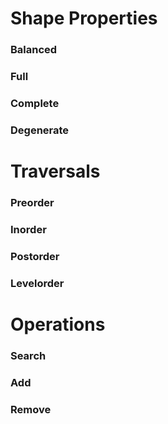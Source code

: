 # Shape Properties
### Balanced

### Full

### Complete

### Degenerate


# Traversals
### Preorder

### Inorder

### Postorder

### Levelorder

# Operations
### Search

### Add

### Remove


